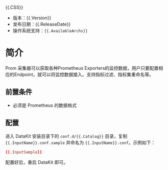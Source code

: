 {{.CSS}}

- 版本：{{.Version}}
- 发布日期：{{.ReleaseDate}}
- 操作系统支持：`{{.AvailableArchs}}`

# 简介

Prom 采集器可以获取各种Prometheus Exporters的监控数据，用户只要配置相应的Endpoint，就可以将监控数据接入。支持指标过滤、指标集重命名等。

## 前置条件

- 必须是 Prometheus 的数据格式

## 配置

进入 DataKit 安装目录下的 `conf.d/{{.Catalog}}` 目录，复制 `{{.InputName}}.conf.sample` 并命名为 `{{.InputName}}.conf`。示例如下：

```toml
{{.InputSample}}
```

配置好后，重启 DataKit 即可。
